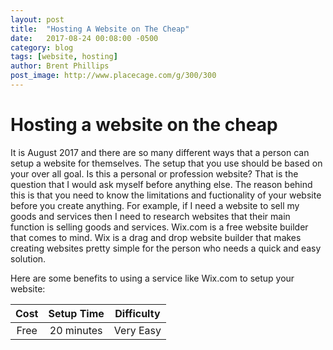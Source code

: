 ```yaml
---
layout: post
title:  "Hosting A Website on The Cheap"
date:   2017-08-24 00:08:00 -0500
category: blog
tags: [website, hosting]
author: Brent Phillips
post_image: http://www.placecage.com/g/300/300
---
```


Hosting a website on the cheap
==============================

It is August 2017 and there are so many different ways that a person can setup a website for themselves. The setup that you use should be based on your over all goal. Is this a personal or profession website? That is the question that I would ask myself before anything else. The reason behind this is that you need to know the limitations and fuctionality of your website before you create anything. For example, if I need a website to sell my goods and services then I need to research websites that their main function is selling goods and services. Wix.com is a free website builder that comes to mind. Wix is a drag and drop website builder that makes creating websites pretty simple for the person who needs a quick and easy solution.

Here are some benefits to using a service like Wix.com to setup your website:

| Cost | Setup Time | Difficulty |
|:----:|:----------:|:----------:|
| Free | 20 minutes | Very Easy  |

 

